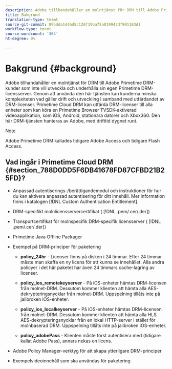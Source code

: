 ```yaml
---
description: Adobe tillhandahåller en molntjänst för DRM till Adobe Primetime DRM-kunder som inte vill utveckla och underhålla sin egen Primetime DRM-licensserver. Genom att använda den här tjänsten kan kunderna minska komplexiteten vad gäller drift och utveckling i samband med utfärdandet av DRM-licenser. Primetime Cloud DRM kan utfärda DRM-licenser till alla enheter som kan köra en Primetime Browser TVSDK-aktiverad videoapplikation, som iOS, Android, stationära datorer och Xbox360. Den här DRM-tjänsten hanteras av Adobe, med drifttid dygnet runt.
title: Bakgrund
translation-type: tm+mt
source-git-commit: 89bdda1d4bd5c126f19ba75a819942df901183d1
workflow-type: tm+mt
source-wordcount: '364'
ht-degree: 0%

---
```



# Bakgrund {#background}

Adobe tillhandahåller en molntjänst för DRM till Adobe Primetime DRM-kunder som inte vill utveckla och underhålla sin egen Primetime DRM-licensserver. Genom att använda den här tjänsten kan kunderna minska komplexiteten vad gäller drift och utveckling i samband med utfärdandet av DRM-licenser. Primetime Cloud DRM kan utfärda DRM-licenser till alla enheter som kan köra en Primetime Browser TVSDK-aktiverad videoapplikation, som iOS, Android, stationära datorer och Xbox360. Den här DRM-tjänsten hanteras av Adobe, med drifttid dygnet runt.

>[!NOTE]
>
>Adobe Primetime DRM kallades tidigare Adobe Access och tidigare Flash Access.

## Vad ingår i Primetime Cloud DRM {#section_788D0DD5F6DB41678FD87CFBD21B25FD}?

* Anpassad autentiserings-/berättigandemodul och instruktioner för hur du kan aktivera anpassad autentisering för ditt innehåll. Mer information finns i katalogen [!DNL Custom Authentication Entitlement].
* DRM-specifikt molnlicensservercertifikat ( [!DNL .pem/.cer/.der])

* Transportcertifikat för molnspecifik DRM-specifik licensserver ( [!DNL .pem/.cer/.der])

* Primetime Java Offline Packager
* Exempel på DRM-principer för paketering

   * **policy_24hr**  - Licenser finns på disken i 24 timmar. Efter 24 timmar måste man skaffa en ny licens för att kunna se innehållet. Alla andra policyer i det här paketet har även 24 timmars cache-lagring av licenser.
   * **policy_ios_remotekeyserver** - På iOS-enheter hämtas DRM-licensen från molnet-DRM. Dessutom kommer klienten att hämta alla AES-dekrypteringsnycklar från molnet-DRM. Uppspelning tillåts inte på jailbroken iOS-enheter.

   * **policy_ios_localkeyserver** - På iOS-enheter hämtas DRM-licensen från molnet-DRM. Dessutom kommer klienten att hämta alla HLS AES-dekrypteringsnycklar från en lokal HTTP-server i stället för molnbaserad DRM. Uppspelning tillåts inte på jailbroken iOS-enheter.

   * **policy_adobePass** - Klienten måste först autentisera med (tidigare kallat Adobe Pass), annars nekas en licens.

* Adobe Policy Manager-verktyg för att skapa ytterligare DRM-principer
* Exempelvideoinnehåll som ska användas för paketering

